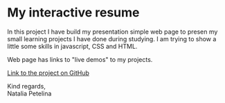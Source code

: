 # My interactive resume

In this project I have build my presentation simple web page to presen my small learning projects I have done during 
studying. I am trying to show a little some skills in javascript, CSS and HTML.

Web page has links to "live demos" to my projects.

[Link to the project on GitHub](https://github.com/petelina17/lab2)

Kind regards,  
Natalia Petelina  